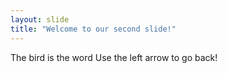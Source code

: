 ```yaml
---
layout: slide
title: "Welcome to our second slide!"
---
```

The bird is the word
Use the left arrow to go back!
